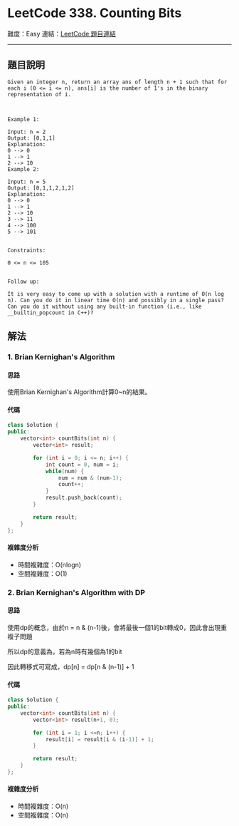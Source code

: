 # LeetCode 338. Counting Bits

難度：Easy
連結：[LeetCode 題目連結](https://leetcode.com/problems/counting-bits/description/)

---

## 題目說明
    
    Given an integer n, return an array ans of length n + 1 such that for each i (0 <= i <= n), ans[i] is the number of 1's in the binary representation of i.

 

    Example 1:

    Input: n = 2
    Output: [0,1,1]
    Explanation:
    0 --> 0
    1 --> 1
    2 --> 10
    Example 2:

    Input: n = 5
    Output: [0,1,1,2,1,2]
    Explanation:
    0 --> 0
    1 --> 1
    2 --> 10
    3 --> 11
    4 --> 100
    5 --> 101
    

    Constraints:

    0 <= n <= 105
    

    Follow up:

    It is very easy to come up with a solution with a runtime of O(n log n). Can you do it in linear time O(n) and possibly in a single pass?
    Can you do it without using any built-in function (i.e., like __builtin_popcount in C++)?

## 解法
### 1. Brian Kernighan's Algorithm
#### 思路

使用Brian Kernighan's Algorithm計算0~n的結果。

#### 代碼
```c++
class Solution {
public:
    vector<int> countBits(int n) {
        vector<int> result;

        for (int i = 0; i <= n; i++) {
            int count = 0, num = i;
            while(num) {
                num = num & (num-1);
                count++;
            }
            result.push_back(count);
        }

        return result;
    }
};
```

#### 複雜度分析

- 時間複雜度：O(nlogn)
- 空間複雜度：O(1)

### 2. Brian Kernighan's Algorithm with DP
#### 思路

使用dp的概念，由於n = n & (n-1)後，會將最後一個1的bit轉成0，因此會出現重複子問題

所以dp的意義為，若為n時有幾個為1的bit

因此轉移式可寫成，dp[n] = dp[n & (n-1)] + 1

#### 代碼
```c++
class Solution {
public:
    vector<int> countBits(int n) {
        vector<int> result(n+1, 0);

        for (int i = 1; i <=n; i++) {
            result[i] = result[i & (i-1)] + 1;
        }

        return result;
    }
};
```

#### 複雜度分析

- 時間複雜度：O(n)
- 空間複雜度：O(n)
